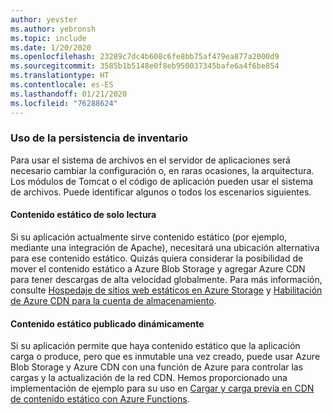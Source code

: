 ```yaml
---
author: yevster
ms.author: yebronsh
ms.topic: include
ms.date: 1/20/2020
ms.openlocfilehash: 23289c7dc4b608c6fe8bb75af479ea877a2000d9
ms.sourcegitcommit: 3585b1b5148e0f8eb950037345bafe6a4f6be854
ms.translationtype: HT
ms.contentlocale: es-ES
ms.lasthandoff: 01/21/2020
ms.locfileid: "76288624"
---
```

### <a name="inventory-persistence-usage"></a>Uso de la persistencia de inventario

Para usar el sistema de archivos en el servidor de aplicaciones será necesario cambiar la configuración o, en raras ocasiones, la arquitectura. Los módulos de Tomcat o el código de aplicación pueden usar el sistema de archivos. Puede identificar algunos o todos los escenarios siguientes.

#### <a name="read-only-static-content"></a>Contenido estático de solo lectura

Si su aplicación actualmente sirve contenido estático (por ejemplo, mediante una integración de Apache), necesitará una ubicación alternativa para ese contenido estático. Quizás quiera considerar la posibilidad de mover el contenido estático a Azure Blob Storage y agregar Azure CDN para tener descargas de alta velocidad globalmente. Para más información, consulte [Hospedaje de sitios web estáticos en Azure Storage](/azure/storage/blobs/storage-blob-static-website) y [Habilitación de Azure CDN para la cuenta de almacenamiento](/azure/cdn/cdn-create-a-storage-account-with-cdn#enable-azure-cdn-for-the-storage-account).

#### <a name="dynamically-published-static-content"></a>Contenido estático publicado dinámicamente

Si su aplicación permite que haya contenido estático que la aplicación carga o produce, pero que es inmutable una vez creado, puede usar Azure Blob Storage y Azure CDN con una función de Azure para controlar las cargas y la actualización de la red CDN. Hemos proporcionado una implementación de ejemplo para su uso en [Cargar y carga previa en CDN de contenido estático con Azure Functions](https://github.com/Azure-Samples/functions-java-push-static-contents-to-cdn).

